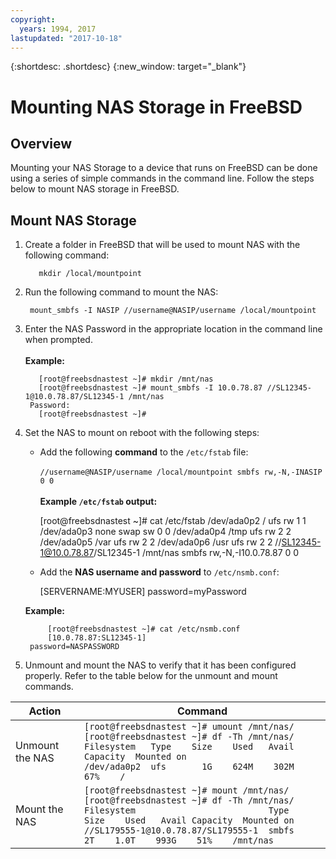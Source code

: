 ```yaml
---
copyright:
  years: 1994, 2017
lastupdated: "2017-10-18"
---
```

{:shortdesc: .shortdesc}
{:new_window: target="_blank"}

# Mounting NAS Storage in FreeBSD

## Overview

Mounting your NAS Storage to a device that runs on FreeBSD can be done using a series of simple commands in the command line.  Follow the steps below to mount NAS storage in FreeBSD.

## Mount NAS Storage

1. Create a folder in FreeBSD that will be used to mount NAS with the following command:

          mkdir /local/mountpoint

2. Run the following command to mount the NAS:

        mount_smbfs -I NASIP //username@NASIP/username /local/mountpoint

3. Enter the NAS Password in the appropriate location in the command line when prompted.<br/><br/>**Example:**

          [root@freebsdnastest ~]# mkdir /mnt/nas
          [root@freebsdnastest ~]# mount_smbfs -I 10.0.78.87 //SL12345-1@10.0.78.87/SL12345-1 /mnt/nas
        Password:
          [root@freebsdnastest ~]#

4. Set the NAS to mount on reboot with the following steps:

   * Add the following **command** to the `/etc/fstab` file:<br/><br/>`//username@NASIP/username /local/mountpoint smbfs rw,-N,-INASIP 0 0`<br/><br/>**Example `/etc/fstab` output:**

        [root@freebsdnastest ~]# cat /etc/fstab
        /dev/ada0p2     /           ufs rw 1 1
        /dev/ada0p3     none       swap sw 0 0
        /dev/ada0p4     /tmp        ufs rw 2 2
        /dev/ada0p5     /var        ufs rw 2 2
        /dev/ada0p6     /usr        ufs rw 2 2
        //SL12345-1@10.0.78.87/SL12345-1 /mnt/nas smbfs rw,-N,-I10.0.78.87 0 0

   * Add the **NAS username and password** to `/etc/nsmb.conf`:

        [SERVERNAME:MYUSER]
        password=myPassword

    **Example:**

            [root@freebsdnastest ~]# cat /etc/nsmb.conf
            [10.0.78.87:SL12345-1]
        password=NASPASSWORD

5. Unmount and mount the NAS to verify that it has been configured properly.  Refer to the table below for the unmount and mount commands.

|Action|Command|
|---|---|
|Unmount the NAS|`[root@freebsdnastest ~]# umount /mnt/nas/`<br/>`[root@freebsdnastest ~]# df -Th /mnt/nas/`<br/>`Filesystem   Type    Size    Used   Avail Capacity  Mounted on`<br/>`/dev/ada0p2  ufs       1G    624M    302M    67%    /`|
|Mount the NAS|`[root@freebsdnastest ~]# mount /mnt/nas/`<br/>`[root@freebsdnastest ~]# df -Th /mnt/nas/`<br/>`Filesystem                          Type     Size    Used   Avail Capacity  Mounted on`<br/>`//SL179555-1@10.0.78.87/SL179555-1  smbfs      2T    1.0T    993G    51%    /mnt/nas`|
